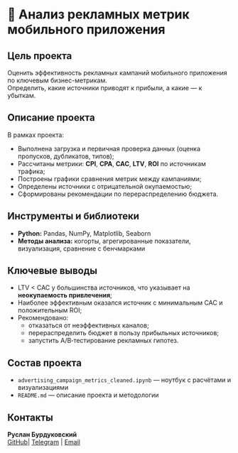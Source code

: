 # 📢 Анализ рекламных метрик мобильного приложения

## Цель проекта

Оценить эффективность рекламных кампаний мобильного приложения по ключевым бизнес-метрикам.  
Определить, какие источники приводят к прибыли, а какие — к убыткам.

## Описание проекта

В рамках проекта:
- Выполнена загрузка и первичная проверка данных (оценка пропусков, дубликатов, типов);
- Рассчитаны метрики: **CPI**, **CPA**, **CAC**, **LTV**, **ROI** по источникам трафика;
- Построены графики сравнения метрик между кампаниями;
- Определены источники с отрицательной окупаемостью;
- Сформированы рекомендации по перераспределению бюджета.

## Инструменты и библиотеки

- **Python:** Pandas, NumPy, Matplotlib, Seaborn  
- **Методы анализа:** когорты, агрегированные показатели, визуализация, сравнение с бенчмарками

## Ключевые выводы

- LTV < CAC у большинства источников, что указывает на **неокупаемость привлечения**;
- Наиболее эффективным оказался источник с минимальным CAC и положительным ROI;
- Рекомендовано:
  - отказаться от неэффективных каналов;
  - перераспределить бюджет в пользу прибыльных источников;
  - запустить A/B‑тестирование рекламных гипотез.

## Состав проекта

- `advertising_campaign_metrics_cleaned.ipynb` — ноутбук с расчётами и визуализациями
- `README.md` — описание проекта и методологии

## Контакты

**Руслан Бурдуковский**  
[GitHub](https://github.com/Kleineriese)| [Telegram](https://t.me/kleineriese) | [Email](mailto:ruslanritmix@gmail.com)
